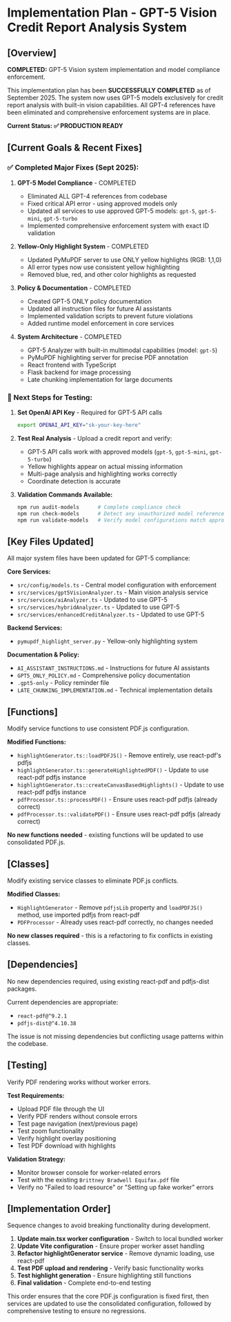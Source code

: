 # Implementation Plan - GPT-5 Vision Credit Report Analysis System

## [Overview]
**COMPLETED:** GPT-5 Vision system implementation and model compliance enforcement.

This implementation plan has been **SUCCESSFULLY COMPLETED** as of September 2025. The system now uses GPT-5 models exclusively for credit report analysis with built-in vision capabilities. All GPT-4 references have been eliminated and comprehensive enforcement systems are in place.

**Current Status: ✅ PRODUCTION READY**

## [Current Goals & Recent Fixes]

### ✅ Completed Major Fixes (Sept 2025):

1. **GPT-5 Model Compliance** - COMPLETED
   - Eliminated ALL GPT-4 references from codebase
   - Fixed critical API error - using approved models only
   - Updated all services to use approved GPT-5 models: `gpt-5`, `gpt-5-mini`, `gpt-5-turbo`
   - Implemented comprehensive enforcement system with exact ID validation

2. **Yellow-Only Highlight System** - COMPLETED  
   - Updated PyMuPDF server to use ONLY yellow highlights (RGB: 1,1,0)
   - All error types now use consistent yellow highlighting
   - Removed blue, red, and other color highlights as requested

3. **Policy & Documentation** - COMPLETED
   - Created GPT-5 ONLY policy documentation
   - Updated all instruction files for future AI assistants
   - Implemented validation scripts to prevent future violations
   - Added runtime model enforcement in core services

4. **System Architecture** - COMPLETED
   - GPT-5 Analyzer with built-in multimodal capabilities (model: `gpt-5`)
   - PyMuPDF highlighting server for precise PDF annotation
   - React frontend with TypeScript
   - Flask backend for image processing
   - Late chunking implementation for large documents

### 🎯 Next Steps for Testing:

1. **Set OpenAI API Key** - Required for GPT-5 API calls
   ```bash
   export OPENAI_API_KEY="sk-your-key-here"
   ```

2. **Test Real Analysis** - Upload a credit report and verify:
   - GPT-5 API calls work with approved models (`gpt-5`, `gpt-5-mini`, `gpt-5-turbo`)
   - Yellow highlights appear on actual missing information
   - Multi-page analysis and highlighting works correctly
   - Coordinate detection is accurate

3. **Validation Commands Available:**
   ```bash
   npm run audit-models      # Complete compliance check
   npm run check-models      # Detect any unauthorized model references  
   npm run validate-models   # Verify model configurations match approved list
   ```

## [Key Files Updated]
All major system files have been updated for GPT-5 compliance:

**Core Services:**
- `src/config/models.ts` - Central model configuration with enforcement
- `src/services/gpt5VisionAnalyzer.ts` - Main vision analysis service  
- `src/services/aiAnalyzer.ts` - Updated to use GPT-5
- `src/services/hybridAnalyzer.ts` - Updated to use GPT-5
- `src/services/enhancedCreditAnalyzer.ts` - Updated to use GPT-5

**Backend Services:**
- `pymupdf_highlight_server.py` - Yellow-only highlighting system

**Documentation & Policy:**
- `AI_ASSISTANT_INSTRUCTIONS.md` - Instructions for future AI assistants
- `GPT5_ONLY_POLICY.md` - Comprehensive policy documentation
- `.gpt5-only` - Policy reminder file
- `LATE_CHUNKING_IMPLEMENTATION.md` - Technical implementation details

## [Functions]
Modify service functions to use consistent PDF.js configuration.

**Modified Functions:**
- `highlightGenerator.ts::loadPDFJS()` - Remove entirely, use react-pdf's pdfjs
- `highlightGenerator.ts::generateHighlightedPDF()` - Update to use react-pdf pdfjs instance
- `highlightGenerator.ts::createCanvasBasedHighlights()` - Update to use react-pdf pdfjs instance
- `pdfProcessor.ts::processPDF()` - Ensure uses react-pdf pdfjs (already correct)
- `pdfProcessor.ts::validatePDF()` - Ensure uses react-pdf pdfjs (already correct)

**No new functions needed** - existing functions will be updated to use consolidated PDF.js.

## [Classes]
Modify existing service classes to eliminate PDF.js conflicts.

**Modified Classes:**
- `HighlightGenerator` - Remove `pdfjsLib` property and `loadPDFJS()` method, use imported pdfjs from react-pdf
- `PDFProcessor` - Already uses react-pdf correctly, no changes needed

**No new classes required** - this is a refactoring to fix conflicts in existing classes.

## [Dependencies]
No new dependencies required, using existing react-pdf and pdfjs-dist packages.

Current dependencies are appropriate:
- `react-pdf@^9.2.1` 
- `pdfjs-dist@^4.10.38`

The issue is not missing dependencies but conflicting usage patterns within the codebase.

## [Testing]
Verify PDF rendering works without worker errors.

**Test Requirements:**
- Upload PDF file through the UI
- Verify PDF renders without console errors
- Test page navigation (next/previous page)
- Test zoom functionality
- Verify highlight overlay positioning
- Test PDF download with highlights

**Validation Strategy:**
- Monitor browser console for worker-related errors
- Test with the existing `Brittney Bradwell Equifax.pdf` file
- Verify no "Failed to load resource" or "Setting up fake worker" errors

## [Implementation Order]
Sequence changes to avoid breaking functionality during development.

1. **Update main.tsx worker configuration** - Switch to local bundled worker
2. **Update Vite configuration** - Ensure proper worker asset handling  
3. **Refactor highlightGenerator service** - Remove dynamic loading, use react-pdf
4. **Test PDF upload and rendering** - Verify basic functionality works
5. **Test highlight generation** - Ensure highlighting still functions
6. **Final validation** - Complete end-to-end testing

This order ensures that the core PDF.js configuration is fixed first, then services are updated to use the consolidated configuration, followed by comprehensive testing to ensure no regressions.
